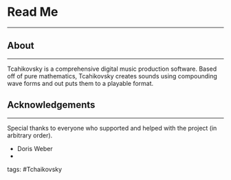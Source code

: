 
# Read Me
_______________



## About
______________________________________________________________________
Tcahikovsky is a comprehensive digital music production software. Based off of pure mathematics, Tcahikovsky creates sounds using compounding wave forms and out puts them to a playable format.


## Acknowledgements
-----------------------------------------------------------------------
Special thanks to everyone who supported and helped with the project (in arbitrary order).

- Doris Weber
- 




tags: #Tchaikovsky